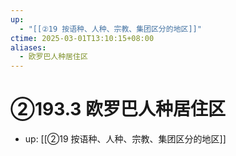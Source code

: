```yaml
---
up:
  - "[[②19 按语种、人种、宗教、集团区分的地区]]"
ctime: 2025-03-01T13:10:15+08:00
aliases:
  - 欧罗巴人种居住区
---
```


# ②193.3 欧罗巴人种居住区

- up: [[②19 按语种、人种、宗教、集团区分的地区]]
